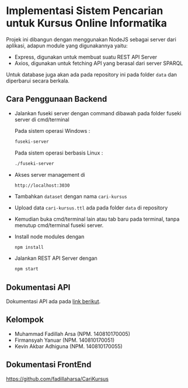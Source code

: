 # Implementasi Sistem Pencarian untuk Kursus Online Informatika

Projek ini dibangun dengan menggunakan NodeJS sebagai server dari aplikasi, adapun module yang digunakannya yaitu:

- Express, digunakan untuk membuat suatu REST API Server
- Axios, digunakan untuk fetching API yang berasal dari server SPARQL

Untuk database juga akan ada pada repository ini pada folder `data` dan diperbarui secara berkala.

## Cara Penggunaan Backend

- Jalankan fuseki server dengan command dibawah pada folder fuseki server di cmd/terminal

  Pada sistem operasi Windows :
  ```cmd
  fuseki-server
  ```
  Pada sistem operasi berbasis Linux :
  ```cmd
  ./fuseki-server
  ```

- Akses server management di
  
  ```link
  http://localhost:3030
  ```

- Tambahkan `dataset` dengan nama `cari-kursus`
- Upload data `cari-kursus.ttl` ada pada folder `data` di repository
- Kemudian buka cmd/terminal lain atau tab baru pada terminal, tanpa menutup cmd/terminal fuseki server.
- Install node modules dengan
  
  ```cmd
  npm install
  ```
  
- Jalankan REST API Server dengan
  
  ```cmd
  npm start
  ```

## Dokumentasi API

Dokumentasi API ada pada [link berikut](https://documenter.getpostman.com/view/6308700/SztBa84X?version=latest).

## Kelompok

- Muhammad Fadillah Arsa (NPM. 140810170005)
- Firmansyah Yanuar (NPM. 140810170051)
- Kevin Akbar Adhiguna (NPM. 140810170055)

## Dokumentasi FrontEnd
https://github.com/fadillaharsa/CariKursus
